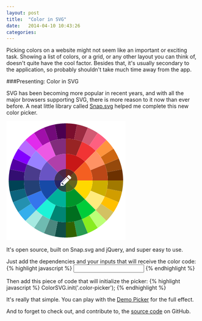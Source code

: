 ```yaml
---
layout: post
title:  "Color in SVG"
date:   2014-04-10 10:43:26
categories: 
---
```


Picking colors on a website might not seem like an important or exciting task. Showing a list of colors, or a grid, or any other layout you can think of, doesn't quite have the cool factor. Besides that, it's usually secondary to the application, so probably shouldn't take much time away from the app.

###Presenting: Color in SVG

SVG has been becoming more popular in recent years, and with all the major browsers supporting SVG, there is more reason to it now than ever before. A neat little library called [Snap.svg](http://snapsvg.io/) helped me complete this new color picker.

![Color Picker](/assets/content/ColorPicker.png)

It's open source, built on Snap.svg and jQuery, and super easy to use.

Just add the dependencies and your inputs that will receive the color code:
{% highlight javascript %}
<input class="color-picker" name="color" />
{% endhighlight %}

Then add this piece of code that will initialize the picker:
{% highlight javascript %}
ColorSVG.init('.color-picker');
{% endhighlight %}

It's really that simple. You can play with the [Demo Picker](http://dolfelt.github.io/color-svg/#demo) for the full effect.

And to forget to check out, and contribute to, the [source code](https://github.com/dolfelt/color-svg) on GitHub.
